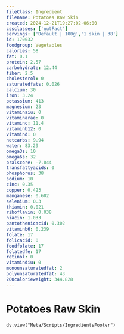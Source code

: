 ```yaml
---
fileClass: Ingredient
filename: Potatoes Raw Skin
created: 2024-12-21T19:27:02-06:00
cssclasses: ['nutFact']
servings: ['Default | 100g','1 skin | 38']
id: 170032
foodgroup: Vegetables
calories: 58
fat: 0.1
protein: 2.57
carbohydrate: 12.44
fiber: 2.5
cholesterol: 0
saturatedfats: 0.026
calcium: 30
iron: 3.24
potassium: 413
magnesium: 23
vitaminaiu: 0
vitaminarae: 0
vitaminc: 11.4
vitaminb12: 0
vitamind: 0
netcarbs: 9.94
water: 83.29
omega3s: 10
omega6s: 32
pralscore: -7.044
transfattyacids: 0
phosphorus: 38
sodium: 10
zinc: 0.35
copper: 0.423
manganese: 0.602
selenium: 0.3
thiamin: 0.021
riboflavin: 0.038
niacin: 1.033
pantothenicacid: 0.302
vitaminb6: 0.239
folate: 17
folicacid: 0
foodfolate: 17
folatedfe: 17
retinol: 0
vitamindiu: 0
monounsaturatedfat: 2
polyunsaturatedfat: 43
200calorieweight: 344.828
---
```


# Potatoes Raw Skin

```dataviewjs
dv.view("Meta/Scripts/IngredientsFooter")
```